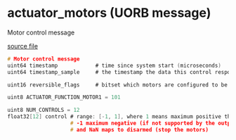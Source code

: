 # actuator_motors (UORB message)

Motor control message

[source file](https://github.com/PX4/PX4-Autopilot/blob/main/msg/actuator_motors.msg)

```c
# Motor control message
uint64 timestamp            # time since system start (microseconds)
uint64 timestamp_sample     # the timestamp the data this control response is based on was sampled

uint16 reversible_flags     # bitset which motors are configured to be reversible

uint8 ACTUATOR_FUNCTION_MOTOR1 = 101

uint8 NUM_CONTROLS = 12
float32[12] control # range: [-1, 1], where 1 means maximum positive thrust,
                    # -1 maximum negative (if not supported by the output, <0 maps to NaN),
                    # and NaN maps to disarmed (stop the motors)

```
